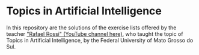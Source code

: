 # Topics in Artificial Intelligence

In this repository are the solutions of the exercise lists offered by the teacher ["Rafael Rossi" (YouTube channel here)](https://www.youtube.com/channel/UCRyrXOFjd4VyrjrycLiAKTg), who taught the topic of Topics in Artificial Intelligence, by the Federal University of Mato Grosso do Sul.